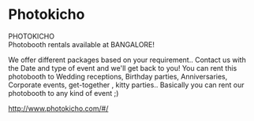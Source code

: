 # Photokicho
PHOTOKICHO   
Photobooth rentals available at BANGALORE! 

We offer different packages based on your requirement.. 
Contact us with the Date and type of event and we'll get back to you! You can rent this photobooth to Wedding receptions, 
Birthday parties, Anniversaries, Corporate events, get-together , kitty parties.. 
Basically you can rent our photobooth to any kind of event ;)

http://www.photokicho.com/#/

